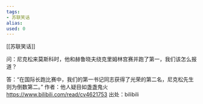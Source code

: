 ```yaml
---
tags: 
- 苏联笑话 
alias:
used: 0
---
```

[[苏联笑话]]

问：尼克松来莫斯科时，他和赫鲁晓夫绕克里姆林宫赛并跑了第一，我们该怎么报道？

答：“在国际长跑比赛中，我们的第一书记同志获得了光荣的第二名，尼克松先生则为倒数第二。” 作者：他人疑目如盏盏鬼火 https://www.bilibili.com/read/cv4621753 出处：bilibili

